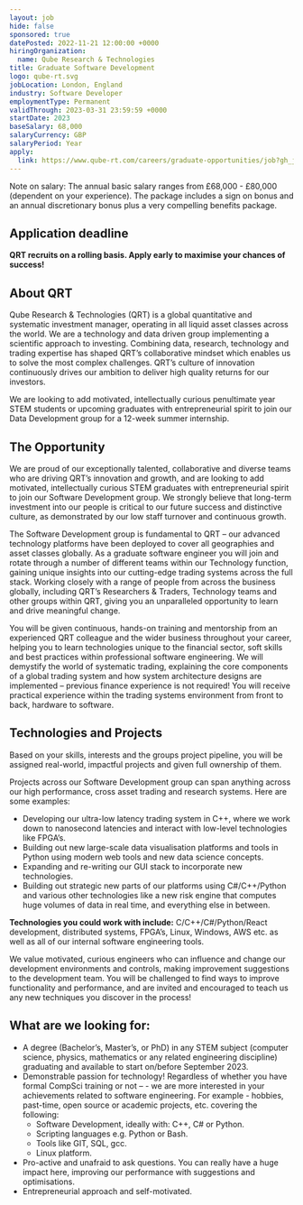 ```yaml
---
layout: job
hide: false
sponsored: true
datePosted: 2022-11-21 12:00:00 +0000
hiringOrganization:
  name: Qube Research & Technologies
title: Graduate Software Development
logo: qube-rt.svg
jobLocation: London, England
industry: Software Developer
employmentType: Permanent
validThrough: 2023-03-31 23:59:59 +0000
startDate: 2023
baseSalary: 68,000
salaryCurrency: GBP
salaryPeriod: Year
apply:
  link: https://www.qube-rt.com/careers/graduate-opportunities/job?gh_jid=6495241002
---
```


Note on salary: The annual basic salary ranges from £68,000 - £80,000 (dependent on your experience). The package includes a sign on bonus and an annual discretionary bonus plus a very compelling benefits package.

## Application deadline
**QRT recruits on a rolling basis. Apply early to maximise your chances of success!**

## About QRT
Qube Research & Technologies (QRT) is a global quantitative and systematic investment manager, operating in all liquid asset classes across the world. We are a technology and data driven group implementing a scientific approach to investing. Combining data, research, technology and trading expertise has shaped QRT’s collaborative mindset which enables us to solve the most complex challenges. QRT’s culture of innovation continuously drives our ambition to deliver high quality returns for our investors.

We are looking to add motivated, intellectually curious penultimate year STEM students or upcoming graduates with entrepreneurial spirit to join our Data Development group for a 12-week summer internship.

## The Opportunity
We are proud of our exceptionally talented, collaborative and diverse teams who are driving QRT’s innovation and growth, and are looking to add motivated, intellectually curious STEM graduates with entrepreneurial spirit to join our Software Development group. We strongly believe that long-term investment into our people is critical to our future success and distinctive culture, as demonstrated by our low staff turnover and continuous growth.

The Software Development group is fundamental to QRT – our advanced technology platforms have been deployed to cover all geographies and asset classes globally. As a graduate software engineer you will join and rotate through a number of different teams within our Technology function, gaining unique insights into our cutting-edge trading systems across the full stack. Working closely with a range of people from across the business globally, including QRT’s Researchers & Traders, Technology teams and other groups within QRT, giving you an unparalleled opportunity to learn and drive meaningful change.

You will be given continuous, hands-on training and mentorship from an experienced QRT colleague and the wider business throughout your career, helping you to learn technologies unique to the financial sector, soft skills and best practices within professional software engineering. We will demystify the world of systematic trading, explaining the core components of a global trading system and how system architecture designs are implemented – previous finance experience is not required! You will receive practical experience within the trading systems environment from front to back, hardware to software.


## Technologies and Projects
Based on your skills, interests and the groups project pipeline, you will be assigned real-world, impactful projects and given full ownership of them.

Projects across our Software Development group can span anything across our high performance, cross asset trading and research systems. Here are some examples:
- Developing our ultra-low latency trading system in C++, where we work down to nanosecond latencies and interact with low-level technologies like FPGA’s.
- Building out new large-scale data visualisation platforms and tools in Python using modern web tools and new data science concepts.
- Expanding and re-writing our GUI stack to incorporate new technologies.
- Building out strategic new parts of our platforms using C#/C++/Python and various other technologies like a new risk engine that computes huge volumes of data in real time, and everything else in between.
 
**Technologies you could work with include:** C/C++/C#/Python/React development, distributed systems, FPGA’s, Linux, Windows, AWS etc. as well as all of our internal software engineering tools.

We value motivated, curious engineers who can influence and change our development environments and controls, making improvement suggestions to the development team. You will be challenged to find ways to improve functionality and performance, and are invited and encouraged to teach us any new techniques you discover in the process!


## What are we looking for:
- A degree (Bachelor’s, Master’s, or PhD) in any STEM subject (computer science, physics, mathematics or any related engineering discipline) graduating and available to start on/before September 2023.
- Demonstrable passion for technology! Regardless of whether you have formal CompSci training or not – - we are more interested in your achievements related to software engineering. For example - hobbies, past-time, open source or academic projects, etc. covering the following:
  - Software Development, ideally with: C++, C# or Python.
  - Scripting languages e.g. Python or Bash.
  - Tools like GIT, SQL, gcc.
  - Linux platform.
- Pro-active and unafraid to ask questions. You can really have a huge impact here, improving our performance with suggestions and optimisations.
- Entrepreneurial approach and self-motivated.

